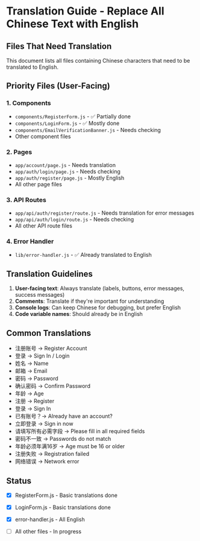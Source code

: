 # Translation Guide - Replace All Chinese Text with English

## Files That Need Translation

This document lists all files containing Chinese characters that need to be translated to English.

## Priority Files (User-Facing)

### 1. Components
- `components/RegisterForm.js` - ✅ Partially done
- `components/LoginForm.js` - ✅ Mostly done
- `components/EmailVerificationBanner.js` - Needs checking
- Other component files

### 2. Pages
- `app/account/page.js` - Needs translation
- `app/auth/login/page.js` - Needs checking
- `app/auth/register/page.js` - Mostly English
- All other page files

### 3. API Routes
- `app/api/auth/register/route.js` - Needs translation for error messages
- `app/api/auth/login/route.js` - Needs checking
- All other API route files

### 4. Error Handler
- `lib/error-handler.js` - ✅ Already translated to English

## Translation Guidelines

1. **User-facing text**: Always translate (labels, buttons, error messages, success messages)
2. **Comments**: Translate if they're important for understanding
3. **Console logs**: Can keep Chinese for debugging, but prefer English
4. **Code variable names**: Should already be in English

## Common Translations

- 注册账号 → Register Account
- 登录 → Sign In / Login
- 姓名 → Name
- 邮箱 → Email
- 密码 → Password
- 确认密码 → Confirm Password
- 年龄 → Age
- 注册 → Register
- 登录 → Sign In
- 已有账号？→ Already have an account?
- 立即登录 → Sign in now
- 请填写所有必需字段 → Please fill in all required fields
- 密码不一致 → Passwords do not match
- 年龄必须年满16岁 → Age must be 16 or older
- 注册失败 → Registration failed
- 网络错误 → Network error

## Status

- [x] RegisterForm.js - Basic translations done
- [x] LoginForm.js - Basic translations done
- [x] error-handler.js - All English
- [ ] All other files - In progress

